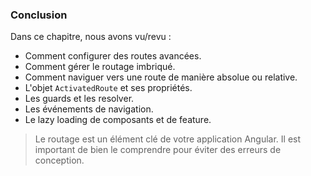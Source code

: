 ### Conclusion

Dans ce chapitre, nous avons vu/revu :
- Comment configurer des routes avancées.
- Comment gérer le routage imbriqué.
- Comment naviguer vers une route de manière absolue ou relative.
- L'objet `ActivatedRoute` et ses propriétés.
- Les guards et les resolver.
- Les événements de navigation.
- Le lazy loading de composants et de feature.

> Le routage est un élément clé de votre application Angular.
> Il est important de bien le comprendre pour éviter des erreurs de conception.
